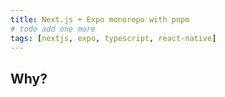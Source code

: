 ```yaml
---
title: Next.js + Expo monorepo with pnpm
# todo add one more
tags: [nextjs, expo, typescript, react-native]
---
```


## Why?
